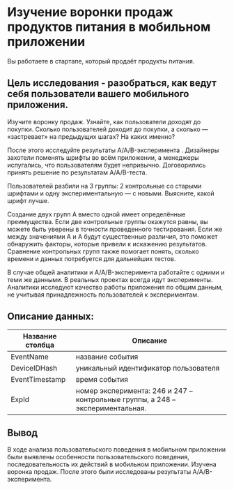 # Изучение воронки продаж продуктов питания в мобильном приложении

Вы работаете в стартапе, который продаёт продукты питания.

## Цель исследования - разобраться, как ведут себя пользователи вашего мобильного приложения.

Изучите воронку продаж. Узнайте, как пользователи доходят до покупки. Сколько пользователей доходит до покупки, а сколько — «застревает» на предыдущих шагах? На каких именно?

После этого исследуйте результаты A/A/B-эксперимента . Дизайнеры захотели поменять шрифты во всём приложении, а менеджеры испугались, что пользователям будет непривычно. Договорились принять решение по результатам A/A/B-теста.

Пользователей разбили на 3 группы: 2 контрольные со старыми шрифтами и одну экспериментальную — с новыми. Выясните, какой шрифт лучше.

Создание двух групп A вместо одной имеет определённые преимущества. Если две контрольные группы окажутся равны, вы можете быть уверены в точности проведенного тестирования. Если же между значениями A и A будут существенные различия, это поможет обнаружить факторы, которые привели к искажению результатов. Сравнение контрольных групп также помогает понять, сколько времени и данных потребуется для дальнейших тестов.

В случае общей аналитики и A/A/B-эксперимента работайте с одними и теми же данными. В реальных проектах всегда идут эксперименты. Аналитики исследуют качество работы приложения по общим данным, не учитывая принадлежность пользователей к экспериментам.

## Описание данных:

| Название столбца | Описание |
| ------ | ------ |
| EventName | название события |
| DeviceIDHash | уникальный идентификатор пользователя |
| EventTimestamp | время события |
| ExpId | номер эксперимента: 246 и 247 – контрольные группы, а 248 – экспериментальная. | 

## Вывод

В ходе анализа пользовательского поведения в мобильном приложении были выявлены особенности пользовательского поведения, последовательность их действий в мобильном приложении. Изучена воронка продаж. После этого были исследованы результаты A/A/B-эксперимента.
